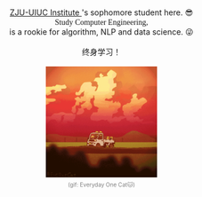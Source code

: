 <p align="center">
    <br>
    <a href="https://zjui.intl.zju.edu.cn/" target="_blank"> ZJU-UIUC Institute </a>
    's sophomore student here. 😎
    <br>
    <font face="黑体">
        Study Computer Engineering,
    </font>
    <br>
    is a rookie for algorithm, NLP and data science. 😜
    <br>
    <br>
    <font face="宋体">
        终身学习！
    </font>
    <br>
    <br>
    <img width='200' height='200' src="img/EverydayOneCat.gif">
    <br>
    <font size=1 color='grey'>
        (gif: Everyday One Cat🐱)
    </font>
</p>